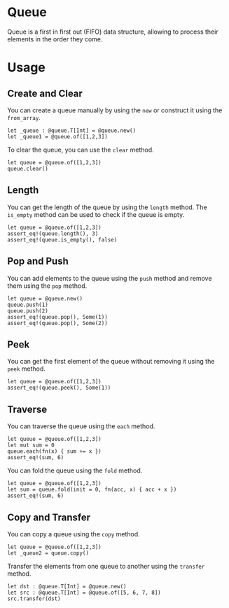 # Queue

Queue is a first in first out (FIFO) data structure, allowing to process their elements in the order they come.

# Usage

## Create and Clear
You can create a queue manually by using the `new` or construct it using the `from_array`.
```moonbit
let _queue : @queue.T[Int] = @queue.new()
let _queue1 = @queue.of([1,2,3])
```

To clear the queue, you can use the `clear` method.
```moonbit
let queue = @queue.of([1,2,3])
queue.clear()
```

## Length
You can get the length of the queue by using the `length` method. The `is_empty` method can be used to check if the queue is empty.
```moonbit
let queue = @queue.of([1,2,3])
assert_eq!(queue.length(), 3)
assert_eq!(queue.is_empty(), false)
```

## Pop and Push
You can add elements to the queue using the `push` method and remove them using the `pop` method.
```moonbit
let queue = @queue.new()
queue.push(1)
queue.push(2)
assert_eq!(queue.pop(), Some(1))
assert_eq!(queue.pop(), Some(2))
```

## Peek
You can get the first element of the queue without removing it using the `peek` method.
```moonbit
let queue = @queue.of([1,2,3])
assert_eq!(queue.peek(), Some(1))
```

## Traverse

You can traverse the queue using the `each` method.

```moonbit
let queue = @queue.of([1,2,3])
let mut sum = 0
queue.each(fn(x) { sum += x })
assert_eq!(sum, 6)
```

You can fold the queue using the `fold` method.
```moonbit
let queue = @queue.of([1,2,3])
let sum = queue.fold(init = 0, fn(acc, x) { acc + x })
assert_eq!(sum, 6)
```

## Copy and Transfer
You can copy a queue using the `copy` method.
```moonbit
let queue = @queue.of([1,2,3])
let _queue2 = queue.copy()
```

Transfer the elements from one queue to another using the `transfer` method.
```moonbit
let dst : @queue.T[Int] = @queue.new()
let src : @queue.T[Int] = @queue.of([5, 6, 7, 8])
src.transfer(dst)
```